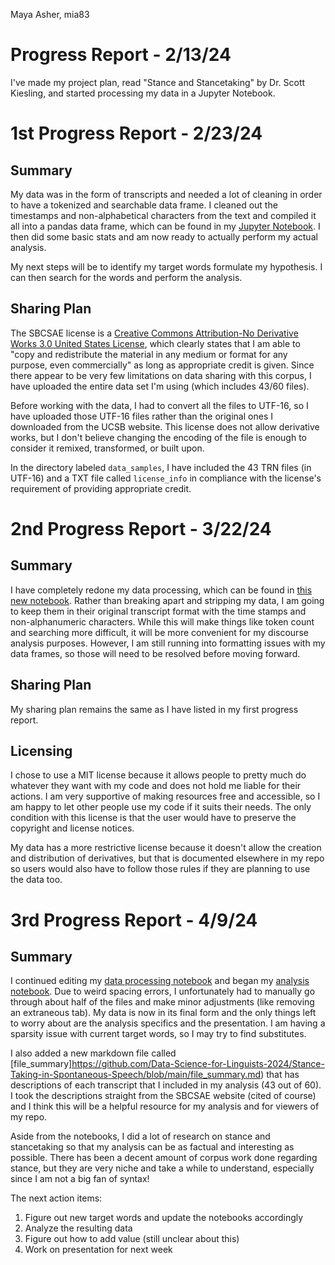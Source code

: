 Maya Asher, mia83
# Progress Report - 2/13/24
I've made my project plan, read "Stance and Stancetaking" by Dr. Scott Kiesling, and started processing my data in a Jupyter Notebook. 

# 1st Progress Report - 2/23/24
## Summary
My data was in the form of transcripts and needed a lot of cleaning in order to have a tokenized and searchable data frame. I cleaned out the timestamps and non-alphabetical characters from the text and compiled it all into a pandas data frame, which can be found in my [Jupyter Notebook](https://github.com/Data-Science-for-Linguists-2024/Stance-Taking-in-Spontaneous-Speech/blob/main/processing_sbcsae.ipynb). I then did some basic stats and am now ready to actually perform my actual analysis. 

My next steps will be to identify my target words formulate my hypothesis. I can then search for the words and perform the analysis. 

## Sharing Plan
The SBCSAE license is a [Creative Commons Attribution-No Derivative Works 3.0 United States License](https://creativecommons.org/licenses/by-nd/3.0/us/), which clearly states that I am able to "copy and redistribute the material in any medium or format for any purpose, even commercially" as long as appropriate credit is given. Since there appear to be very few limitations on data sharing with this corpus, I have uploaded the entire data set I'm using (which includes 43/60 files). 

Before working with the data, I had to convert all the files to UTF-16, so I have uploaded those UTF-16 files rather than the original ones I downloaded from the UCSB website. This license does not allow derivative works, but I don't believe changing the encoding of the file is enough to consider it remixed, transformed, or built upon. 

In the directory labeled `data_samples`, I have included the 43 TRN files (in UTF-16) and a TXT file called `license_info` in compliance with the license's requirement of providing appropriate credit. 

# 2nd Progress Report - 3/22/24
## Summary
I have completely redone my data processing, which can be found in [this new notebook](https://github.com/Data-Science-for-Linguists-2024/Stance-Taking-in-Spontaneous-Speech/blob/main/reprocessing_sbcsae.ipynb). Rather than breaking apart and stripping my data, I am going to keep them in their original transcript format with the time stamps and non-alphanumeric characters. While this will make things like token count and searching more difficult, it will be more convenient for my discourse analysis purposes. However, I am still running into formatting issues with my data frames, so those will need to be resolved before moving forward.

## Sharing Plan
My sharing plan remains the same as I have listed in my first progress report. 

## Licensing
I chose to use a MIT license because it allows people to pretty much do whatever they want with my code and does not hold me liable for their actions. I am very supportive of making resources free and accessible, so I am happy to let other people use my code if it suits their needs. The only condition with this license is that the user would have to preserve the copyright and license notices. 

My data has a more restrictive license because it doesn't allow the creation and distribution of derivatives, but that is documented elsewhere in my repo so users would also have to follow those rules if they are planning to use the data too. 

# 3rd Progress Report - 4/9/24
## Summary
I continued editing my [data processing notebook](https://github.com/Data-Science-for-Linguists-2024/Stance-Taking-in-Spontaneous-Speech/blob/main/reprocessing_sbcsae.ipynb) and began my [analysis notebook](https://github.com/Data-Science-for-Linguists-2024/Stance-Taking-in-Spontaneous-Speech/blob/main/analyzing_sbcsae.ipynb). Due to weird spacing errors, I unfortunately had to manually go through about half of the files and make minor adjustments (like removing an extraneous tab). My data is now in its final form and the only things left to worry about are the analysis specifics and the presentation. I am having a sparsity issue with current target words, so I may try to find substitutes.

I also added a new markdown file called [file_summary]https://github.com/Data-Science-for-Linguists-2024/Stance-Taking-in-Spontaneous-Speech/blob/main/file_summary.md) that has descriptions of each transcript that I included in my analysis (43 out of 60). I took the descriptions straight from the SBCSAE website (cited of course) and I think this will be a helpful resource for my analysis and for viewers of my repo.

Aside from the notebooks, I did a lot of research on stance and stancetaking so that my analysis can be as factual and interesting as possible. There has been a decent amount of corpus work done regarding stance, but they are very niche and take a while to understand, especially since I am not a big fan of syntax!

The next action items:
1. Figure out new target words and update the notebooks accordingly
2. Analyze the resulting data
3. Figure out how to add value (still unclear about this)
4. Work on presentation for next week
